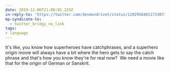 ```yaml
---
date: 2019-12-06T21:08:01.223Z
in-reply-to: 'https://twitter.com/desmondrivet/status/1202956481173307395'
mp-syndicate-to:
  - twitter_bridgy_no_link
tags:
- language
---
```


It's like, you know how superheroes have catchphrases, and a superhero origin movie will always have a bit where the hero gets to say the catch phrase and that's how you know they're for real now? &nbsp;We need a movie like that for the origin of German or Sanskrit.
